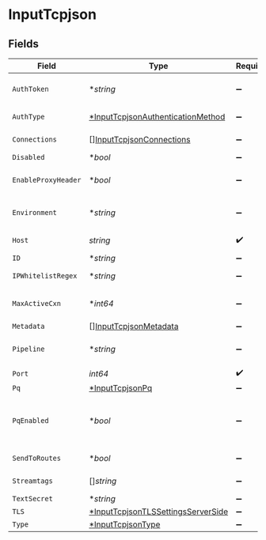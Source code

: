 # InputTcpjson


## Fields

| Field                                                                                                                                   | Type                                                                                                                                    | Required                                                                                                                                | Description                                                                                                                             |
| --------------------------------------------------------------------------------------------------------------------------------------- | --------------------------------------------------------------------------------------------------------------------------------------- | --------------------------------------------------------------------------------------------------------------------------------------- | --------------------------------------------------------------------------------------------------------------------------------------- |
| `AuthToken`                                                                                                                             | **string*                                                                                                                               | :heavy_minus_sign:                                                                                                                      | Shared secret to be provided by any client (in authToken header field). If empty, unauthed access is permitted.                         |
| `AuthType`                                                                                                                              | [*InputTcpjsonAuthenticationMethod](../../models/shared/inputtcpjsonauthenticationmethod.md)                                            | :heavy_minus_sign:                                                                                                                      | Enter a token directly, or provide a secret referencing a token                                                                         |
| `Connections`                                                                                                                           | [][InputTcpjsonConnections](../../models/shared/inputtcpjsonconnections.md)                                                             | :heavy_minus_sign:                                                                                                                      | Direct connections to Destinations, optionally via a Pipeline or a Pack.                                                                |
| `Disabled`                                                                                                                              | **bool*                                                                                                                                 | :heavy_minus_sign:                                                                                                                      | Enable/disable this input                                                                                                               |
| `EnableProxyHeader`                                                                                                                     | **bool*                                                                                                                                 | :heavy_minus_sign:                                                                                                                      | Enable if the connection is proxied by a device that supports Proxy Protocol V1 or V2.                                                  |
| `Environment`                                                                                                                           | **string*                                                                                                                               | :heavy_minus_sign:                                                                                                                      | Optionally, enable this config only on a specified Git branch. If empty, will be enabled everywhere.                                    |
| `Host`                                                                                                                                  | *string*                                                                                                                                | :heavy_check_mark:                                                                                                                      | Address to bind on. Defaults to 0.0.0.0 (all addresses).                                                                                |
| `ID`                                                                                                                                    | **string*                                                                                                                               | :heavy_minus_sign:                                                                                                                      | Unique ID for this input                                                                                                                |
| `IPWhitelistRegex`                                                                                                                      | **string*                                                                                                                               | :heavy_minus_sign:                                                                                                                      | Regex matching IP addresses that are allowed to establish a connection.                                                                 |
| `MaxActiveCxn`                                                                                                                          | **int64*                                                                                                                                | :heavy_minus_sign:                                                                                                                      | Maximum number of active connections allowed per Worker Process, use 0 for unlimited                                                    |
| `Metadata`                                                                                                                              | [][InputTcpjsonMetadata](../../models/shared/inputtcpjsonmetadata.md)                                                                   | :heavy_minus_sign:                                                                                                                      | Fields to add to events from this input.                                                                                                |
| `Pipeline`                                                                                                                              | **string*                                                                                                                               | :heavy_minus_sign:                                                                                                                      | Pipeline to process data from this Source before sending it through the Routes.                                                         |
| `Port`                                                                                                                                  | *int64*                                                                                                                                 | :heavy_check_mark:                                                                                                                      | Port to listen on.                                                                                                                      |
| `Pq`                                                                                                                                    | [*InputTcpjsonPq](../../models/shared/inputtcpjsonpq.md)                                                                                | :heavy_minus_sign:                                                                                                                      | N/A                                                                                                                                     |
| `PqEnabled`                                                                                                                             | **bool*                                                                                                                                 | :heavy_minus_sign:                                                                                                                      | For details on Persistent Queues, see: [https://docs.cribl.io/stream/persistent-queues](https://docs.cribl.io/stream/persistent-queues) |
| `SendToRoutes`                                                                                                                          | **bool*                                                                                                                                 | :heavy_minus_sign:                                                                                                                      | Select whether to send data to Routes, or directly to Destinations.                                                                     |
| `Streamtags`                                                                                                                            | []*string*                                                                                                                              | :heavy_minus_sign:                                                                                                                      | Add tags for filtering and grouping in @{product}.                                                                                      |
| `TextSecret`                                                                                                                            | **string*                                                                                                                               | :heavy_minus_sign:                                                                                                                      | Select (or create) a stored text secret                                                                                                 |
| `TLS`                                                                                                                                   | [*InputTcpjsonTLSSettingsServerSide](../../models/shared/inputtcpjsontlssettingsserverside.md)                                          | :heavy_minus_sign:                                                                                                                      | N/A                                                                                                                                     |
| `Type`                                                                                                                                  | [*InputTcpjsonType](../../models/shared/inputtcpjsontype.md)                                                                            | :heavy_minus_sign:                                                                                                                      | N/A                                                                                                                                     |